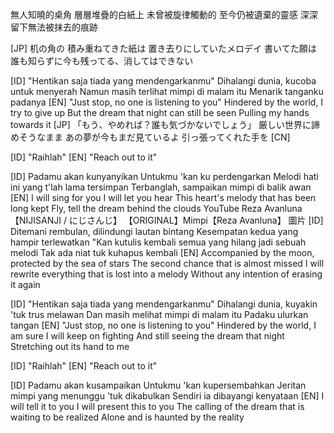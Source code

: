 無人知曉的桌角
層層堆疊的白紙上
未曾被旋律觸動的
至今仍被遺棄的靈感
深深留下無法被抹去的痕跡

[JP]
机の角の
積み重ねてきた紙は
置き去りにしていたメロデイ
書いてた願は
誰も知らずに今も残ってる、消してはできない

[ID]
"Hentikan saja tiada yang mendengarkanmu" Dihalangi dunia, kucoba untuk menyerah
Namun masih terlihat mimpi di malam itu
Menarik tanganku padanya
[EN]
"Just stop, no one is listening to you" Hindered by the world, I try to give up But the dream that night can still be
seen
Pulling my hands towards it
[JP]
「もう、やめれば？誰も気づかないでしょう」
厳しい世界に諦めそうなまま
あの夢が今もまだ見ているよ
引っ張ってくれた手を
[CN]


[ID]
"Raihlah"
[EN]
"Reach out to it"

[ID]
Padamu akan kunyanyikan Untukmu 'kan ku perdengarkan Melodi hati ini yang t'lah lama tersimpan Terbanglah, sampaikan mimpi di balik awan
[EN]
I will sing for you
I will let you hear
This heart's melody that has been long kept
Fly, tell the dream behind the clouds 
YouTube
Reza Avanluna 【NIJISANJI / にじさんじ】
【ORIGINAL】Mimpi【Reza Avanluna】
圖片
[ID]
Ditemani rembulan, dilindungi lautan
bintang
Kesempatan kedua yang hampir
terlewatkan
"Kan kutulis kembali semua yang hilang
jadi sebuah melodi
Tak ada niat tuk kuhapus kembali
[EN]
Accompanied by the moon, protected by the sea of stars
The second chance that is almost
missed
I will rewrite everything that is lost into a melody
Without any intention of erasing it again

[ID]
"Hentikan saja tiada yang
mendengarkanmu" Dihalangi dunia, kuyakin 'tuk trus
melawan
Dan masih melihat mimpi di malam itu Padaku ulurkan tangan
[EN]
"Just stop, no one is listening to you" Hindered by the world, I am sure I will keep on fighting
And still seeing the dream that night Stretching out its hand to me

[ID]
"Raihlah"
[EN]
"Reach out to it"

[ID]
Padamu akan kusampaikan
Untukmu 'kan kupersembahkan Jeritan mimpi yang menunggu 'tuk dikabulkan
Sendiri ia dibayangi kenyataan
[EN]
I will tell it to you
I will present this to you
The calling of the dream that is waiting to be realized
Alone and is haunted by the reality